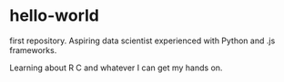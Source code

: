# hello-world
first repository.
Aspiring data scientist experienced with Python and .js frameworks. 

Learning about R C and whatever I can get my hands on.
